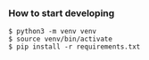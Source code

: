 ### How to start developing

```console
$ python3 -m venv venv
$ source venv/bin/activate
$ pip install -r requirements.txt
```